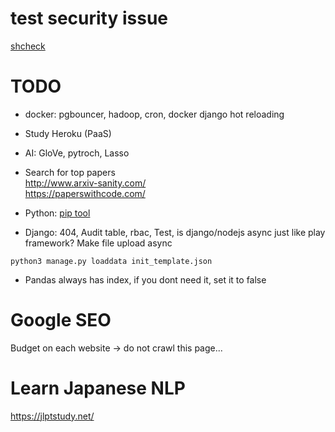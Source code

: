# test security issue
[shcheck](https://github.com/meliot/shcheck)

# TODO
* docker: pgbouncer, hadoop, cron, docker django hot reloading
* Study Heroku (PaaS)
* AI: GloVe, pytroch, Lasso
* Search for top papers  
http://www.arxiv-sanity.com/  
https://paperswithcode.com/  

* Python: [pip tool](https://pypi.org/project/pip-tools/)
* Django: 404, Audit table, rbac, Test, is django/nodejs async just like play framework? Make file upload async
```
python3 manage.py loaddata init_template.json
```

* Pandas always has index, if you dont need it, set it to false


# Google SEO
Budget on each website -> do not crawl this page...

# Learn Japanese NLP
https://jlptstudy.net/


